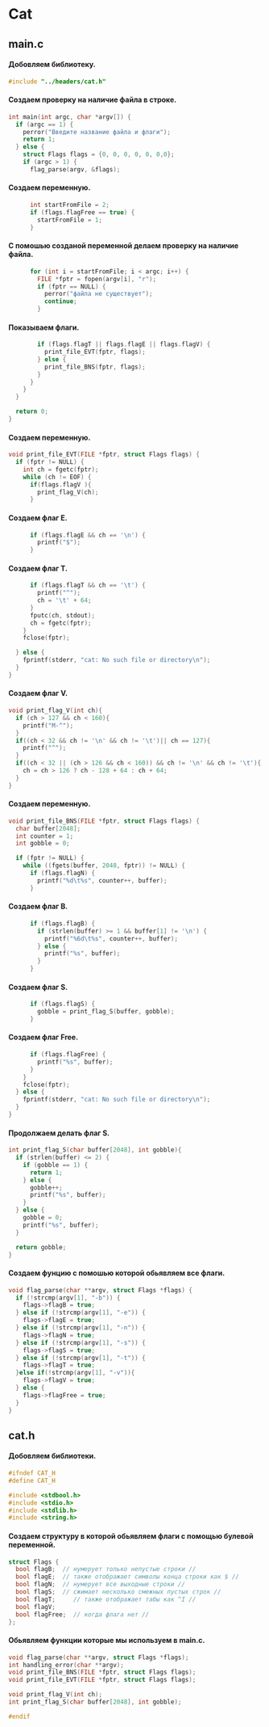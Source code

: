 # Cat
## main.c
#### Добовляем библиотеку.
```c
#include "../headers/cat.h"
```
#### Создаем проверку на наличие файла в строке.
```c
int main(int argc, char *argv[]) {
  if (argc == 1) {
    perror("Введите название файла и флаги");
    return 1;
  } else {
    struct Flags flags = {0, 0, 0, 0, 0, 0,0};
    if (argc > 1) {
      flag_parse(argv, &flags);
```
#### Создаем переменную.
```c
      int startFromFile = 2;
      if (flags.flagFree == true) {
        startFromFile = 1;
      }
```
#### С помошью созданой переменной делаем проверку на наличие файла.
```c
      for (int i = startFromFile; i < argc; i++) {
        FILE *fptr = fopen(argv[i], "r");
        if (fptr == NULL) {
          perror("файла не существует");
          continue;
        }
```
#### Показываем флаги.
```c
        if (flags.flagT || flags.flagE || flags.flagV) {
          print_file_EVT(fptr, flags);
        } else {
          print_file_BNS(fptr, flags);
        }
      }
    }
  }

  return 0;
}
```
#### Создаем переменную.
```c
void print_file_EVT(FILE *fptr, struct Flags flags) {
  if (fptr != NULL) {
    int ch = fgetc(fptr);
    while (ch != EOF) {
      if(flags.flagV ){
        print_flag_V(ch);
      }
```
#### Создаем флаг Е.
```c
      if (flags.flagE && ch == '\n') {
        printf("$");
      }
```
#### Создаем флаг T.
```c
      if (flags.flagT && ch == '\t') {
        printf("^");
        ch = '\t' + 64;
      }
      fputc(ch, stdout);
      ch = fgetc(fptr);
    }
    fclose(fptr);

  } else {
    fprintf(stderr, "cat: No such file or directory\n");
  }
}
```
#### Создаем флаг V.
```c
void print_flag_V(int ch){
  if (ch > 127 && ch < 160){
    printf("M-^");
  }
  if((ch < 32 && ch != '\n' && ch != '\t')|| ch == 127){
    printf("^");
  }
  if((ch < 32 || (ch > 126 && ch < 160)) && ch != '\n' && ch != '\t'){
    ch = ch > 126 ? ch - 128 + 64 : ch + 64;
  }
}
```
#### Создаем переменную.
```c
void print_file_BNS(FILE *fptr, struct Flags flags) {
  char buffer[2048];
  int counter = 1;
  int gobble = 0;

  if (fptr != NULL) {
    while ((fgets(buffer, 2048, fptr)) != NULL) {
      if (flags.flagN) {
        printf("%d\t%s", counter++, buffer);
      }
```
#### Создаем флаг B.
```c
      if (flags.flagB) {
        if (strlen(buffer) >= 1 && buffer[1] != '\n') {
          printf("%6d\t%s", counter++, buffer);
        } else {
          printf("%s", buffer);
        }
      }
```
#### Создаем флаг S.
```c
      if (flags.flagS) {
        gobble = print_flag_S(buffer, gobble);
      }
```
#### Создаем флаг Free.
```c
      if (flags.flagFree) {
        printf("%s", buffer);
      }
    }
    fclose(fptr);
  } else {
    fprintf(stderr, "cat: No such file or directory\n");
  }
}
```
#### Продолжаем делать флаг S.
```c
int print_flag_S(char buffer[2048], int gobble){
  if (strlen(buffer) <= 2) {
    if (gobble == 1) {
      return 1;
    } else {
      gobble++;
      printf("%s", buffer);
    }
  } else {
    gobble = 0;
    printf("%s", buffer);
  }

  return gobble;
}
```
#### Создаем фунцию с помошью которой обьявляем все флаги.
```c
void flag_parse(char **argv, struct Flags *flags) {
  if (!strcmp(argv[1], "-b")) {
    flags->flagB = true;
  } else if (!strcmp(argv[1], "-e")) {
    flags->flagE = true;
  } else if (!strcmp(argv[1], "-n")) {
    flags->flagN = true;
  } else if (!strcmp(argv[1], "-s")) {
    flags->flagS = true;
  } else if (!strcmp(argv[1], "-t")) {
    flags->flagT = true;
  }else if(!strcmp(argv[1], "-v")){
    flags->flagV = true;
  } else {
    flags->flagFree = true;
  }
}
```

## cat.h
#### Добовляем библиотеки.
```c
#ifndef CAT_H
#define CAT_H

#include <stdbool.h>
#include <stdio.h>
#include <stdlib.h>
#include <string.h>
```
#### Создаем структуру в которой обьявляем флаги с помощью булевой переменной.
```c
struct Flags {
  bool flagB;  // нумерует только непустые строки //
  bool flagE;  // также отображает символы конца строки как $ //
  bool flagN;  // нумерует все выходные строки //
  bool flagS;  // сжимает несколько смежных пустых строк //
  bool flagT;     // также отображает табы как ^I //
  bool flagV;
  bool flagFree;  // когда флага нет //
};
```
#### Обьявляем функции которые мы используем в main.c.
```c
void flag_parse(char **argv, struct Flags *flags);
int handling_error(char **argv);
void print_file_BNS(FILE *fptr, struct Flags flags);
void print_file_EVT(FILE *fptr, struct Flags flags);

void print_flag_V(int ch);
int print_flag_S(char buffer[2048], int gobble);

#endif
```
